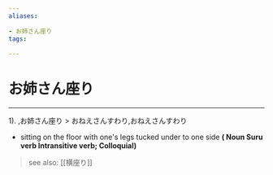 ```yaml
---
aliases:
    
- お姉さん座り
tags:
    
---
```


# お姉さん座り
---
1).
,お姉さん座り > おねえさんすわり,おねえさんすわり

- sitting on the floor with one's legs tucked under to one side
**( Noun Suru verb Intransitive verb; Colloquial)**
> see also:  [[横座り]]
            